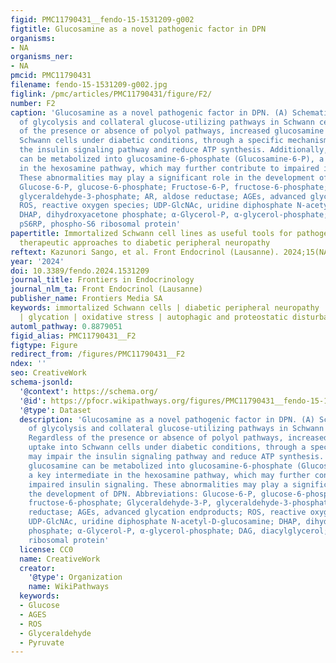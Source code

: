 ```yaml
---
figid: PMC11790431__fendo-15-1531209-g002
figtitle: Glucosamine as a novel pathogenic factor in DPN
organisms:
- NA
organisms_ner:
- NA
pmcid: PMC11790431
filename: fendo-15-1531209-g002.jpg
figlink: /pmc/articles/PMC11790431/figure/F2/
number: F2
caption: 'Glucosamine as a novel pathogenic factor in DPN. (A) Schematic representation
  of glycolysis and collateral glucose-utilizing pathways in Schwann cells. (B) Regardless
  of the presence or absence of polyol pathways, increased glucosamine uptake into
  Schwann cells under diabetic conditions, through a specific mechanism, may impair
  the insulin signaling pathway and reduce ATP synthesis. Additionally, glucosamine
  can be metabolized into glucosamine-6-phosphate (Glucosamine-6-P), a key intermediate
  in the hexosamine pathway, which may further contribute to impaired insulin signaling.
  These abnormalities may play a significant role in the development of DPN. Abbreviations:
  Glucose-6-P, glucose-6-phosphate; Fructose-6-P, fructose-6-phosphate; Glyceraldehyde-3-P,
  glyceraldehyde-3-phosphate; AR, aldose reductase; AGEs, advanced glycation endproducts;
  ROS, reactive oxygen species; UDP-GlcNAc, uridine diphosphate N-acetyl-D-glucosamine;
  DHAP, dihydroxyacetone phosphate; α-Glycerol-P, α-glycerol-phosphate; DAG, diacylglycerol;
  pS6RP, phospho-S6 ribosomal protein'
papertitle: Immortalized Schwann cell lines as useful tools for pathogenesis-based
  therapeutic approaches to diabetic peripheral neuropathy
reftext: Kazunori Sango, et al. Front Endocrinol (Lausanne). 2024;15(NA).
year: '2024'
doi: 10.3389/fendo.2024.1531209
journal_title: Frontiers in Endocrinology
journal_nlm_ta: Front Endocrinol (Lausanne)
publisher_name: Frontiers Media SA
keywords: immortalized Schwann cells | diabetic peripheral neuropathy | polyol pathway
  | glycation | oxidative stress | autophagic and proteostatic disturbances
automl_pathway: 0.8879051
figid_alias: PMC11790431__F2
figtype: Figure
redirect_from: /figures/PMC11790431__F2
ndex: ''
seo: CreativeWork
schema-jsonld:
  '@context': https://schema.org/
  '@id': https://pfocr.wikipathways.org/figures/PMC11790431__fendo-15-1531209-g002.html
  '@type': Dataset
  description: 'Glucosamine as a novel pathogenic factor in DPN. (A) Schematic representation
    of glycolysis and collateral glucose-utilizing pathways in Schwann cells. (B)
    Regardless of the presence or absence of polyol pathways, increased glucosamine
    uptake into Schwann cells under diabetic conditions, through a specific mechanism,
    may impair the insulin signaling pathway and reduce ATP synthesis. Additionally,
    glucosamine can be metabolized into glucosamine-6-phosphate (Glucosamine-6-P),
    a key intermediate in the hexosamine pathway, which may further contribute to
    impaired insulin signaling. These abnormalities may play a significant role in
    the development of DPN. Abbreviations: Glucose-6-P, glucose-6-phosphate; Fructose-6-P,
    fructose-6-phosphate; Glyceraldehyde-3-P, glyceraldehyde-3-phosphate; AR, aldose
    reductase; AGEs, advanced glycation endproducts; ROS, reactive oxygen species;
    UDP-GlcNAc, uridine diphosphate N-acetyl-D-glucosamine; DHAP, dihydroxyacetone
    phosphate; α-Glycerol-P, α-glycerol-phosphate; DAG, diacylglycerol; pS6RP, phospho-S6
    ribosomal protein'
  license: CC0
  name: CreativeWork
  creator:
    '@type': Organization
    name: WikiPathways
  keywords:
  - Glucose
  - AGES
  - ROS
  - Glyceraldehyde
  - Pyruvate
---
```


